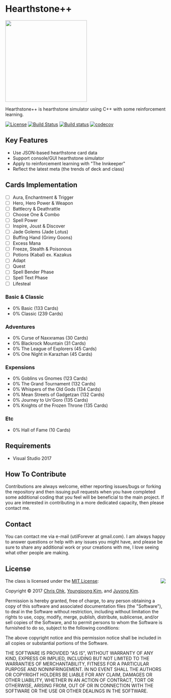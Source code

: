 # Hearthstone++

<img src="https://github.com/utilForever/Hearthstonepp/blob/master/Logo.png" align="center" width=256 height=256 />

Hearthstone++ is hearthstone simulator using C++ with some reinforcement learning.

[![License](https://img.shields.io/badge/Licence-MIT-blue.svg)](https://github.com/utilForever/Hearthstonepp/blob/master/LICENSE) [![Build Status](https://travis-ci.org/utilForever/Hearthstonepp.svg?branch=master)](https://travis-ci.org/utilForever/Hearthstonepp/branches) [![Build status](https://ci.appveyor.com/api/projects/status/github/utilForever/Hearthstonepp?branch=master&svg=true)](https://ci.appveyor.com/project/utilForever/Hearthstonepp/branch/master) [![codecov](https://codecov.io/gh/utilForever/Hearthstonepp/branch/master/graph/badge.svg)](https://codecov.io/gh/utilForever/Hearthstonepp)

## Key Features

- Use JSON-based hearthstone card data
- Support console/GUI hearthstone simulator
- Apply to reinforcement learning with "The Innkeeper"
- Reflect the latest meta (the trends of deck and class)

## Cards Implementation

- [ ] Aura, Enchantment & Trigger
- [ ] Hero, Hero Power & Weapon
- [ ] Battlecry & Deathrattle
- [ ] Choose One & Combo
- [ ] Spell Power
- [ ] Inspire, Joust & Discover
- [ ] Jade Golems (Jade Lotus)
- [ ] Buffing Hand (Grimy Goons)
- [ ] Excess Mana
- [ ] Freeze, Stealth & Poisonous
- [ ] Potions (Kabal) ex. Kazakus
- [ ] Adapt
- [ ] Quest
- [ ] Spell Bender Phase
- [ ] Spell Text Phase
- [ ] Lifesteal

### Basic & Classic

- 0% Basic (133 Cards)
- 0% Classic (239 Cards)

### Adventures

- 0% Curse of Naxxramas (30 Cards)
- 0% Blackrock Mountain (31 Cards)
- 0% The League of Explorers (45 Cards)
- 0% One Night in Karazhan (45 Cards)

### Expensions

- 0% Goblins vs Gnomes (123 Cards)
- 0% The Grand Tournament (132 Cards)
- 0% Whispers of the Old Gods (134 Cards)
- 0% Mean Streets of Gadgetzan (132 Cards)
- 0% Journey to Un'Goro (135 Cards)
- 0% Knights of the Frozen Throne (135 Cards)

### Etc

- 0% Hall of Fame (10 Cards)

## Requirements

- Visual Studio 2017

## How To Contribute

Contributions are always welcome, either reporting issues/bugs or forking the repository and then issuing pull requests when you have completed some additional coding that you feel will be beneficial to the main project. If you are interested in contributing in a more dedicated capacity, then please contact me.

## Contact

You can contact me via e-mail (utilForever at gmail.com). I am always happy to answer questions or help with any issues you might have, and please be sure to share any additional work or your creations with me, I love seeing what other people are making.

## License

<img align="right" src="http://opensource.org/trademarks/opensource/OSI-Approved-License-100x137.png">

The class is licensed under the [MIT License](http://opensource.org/licenses/MIT):

Copyright &copy; 2017 [Chris Ohk](http://www.github.com/utilForever), [Youngjoong Kim](https://github.com/revsic), and [Juyong Kim](https://github.com/stealstick).

Permission is hereby granted, free of charge, to any person obtaining a copy of this software and associated documentation files (the "Software"), to deal in the Software without restriction, including without limitation the rights to use, copy, modify, merge, publish, distribute, sublicense, and/or sell copies of the Software, and to permit persons to whom the Software is furnished to do so, subject to the following conditions:

The above copyright notice and this permission notice shall be included in all copies or substantial portions of the Software.

THE SOFTWARE IS PROVIDED "AS IS", WITHOUT WARRANTY OF ANY KIND, EXPRESS OR IMPLIED, INCLUDING BUT NOT LIMITED TO THE WARRANTIES OF MERCHANTABILITY, FITNESS FOR A PARTICULAR PURPOSE AND NONINFRINGEMENT. IN NO EVENT SHALL THE AUTHORS OR COPYRIGHT HOLDERS BE LIABLE FOR ANY CLAIM, DAMAGES OR OTHER LIABILITY, WHETHER IN AN ACTION OF CONTRACT, TORT OR OTHERWISE, ARISING FROM, OUT OF OR IN CONNECTION WITH THE SOFTWARE OR THE USE OR OTHER DEALINGS IN THE SOFTWARE.